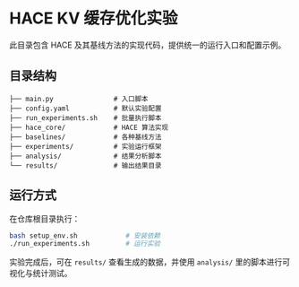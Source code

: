 # HACE KV 缓存优化实验

此目录包含 HACE 及其基线方法的实现代码，提供统一的运行入口和配置示例。

## 目录结构

```text
├── main.py               # 入口脚本
├── config.yaml           # 默认实验配置
├── run_experiments.sh    # 批量执行脚本
├── hace_core/            # HACE 算法实现
├── baselines/            # 各种基线方法
├── experiments/          # 实验运行框架
├── analysis/             # 结果分析脚本
└── results/              # 输出结果目录
```

## 运行方式

在仓库根目录执行：

```bash
bash setup_env.sh            # 安装依赖
./run_experiments.sh         # 运行实验
```

实验完成后，可在 `results/` 查看生成的数据，并使用 `analysis/` 里的脚本进行可视化与统计测试。

